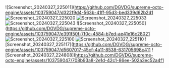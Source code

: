 ![Screenshot_20240327_225011](https://github.com/DGVDG/supreme-octo-engine/assets/103759047/d322f9d4-563b-41ff-95d3-bed339d62b2d1
![Screenshot_20240327_225020](https://github.com/DGVDG/supreme-octo-engine/assets/103759047/7685e52e-3172-4843-a409-c61f02ad18b6)
![Screenshot_20240327_225033](https://github.com/DGVDG/supreme-octo-engine/assets/103759047/d782707f-7505-4f7e-91e3-3037de154a59)
![Screenshot_20240327_225043](https://github.com/DGVDG/supreme-octo-engine/assets/103759047/34994f11-b5ba-41c7-aa68-86a9d1ad6c53)
![Screenshot_20240327_225050](https://github.com/DGVDG/supreme-octo-engine/assets/103759047/e391f50f-7f0c-4584-b7ed-ae41e16c28021
![Screenshot_20240327_225100](https://github.com/DGVDG/supreme-octo-engine/assets/103759047/bd98bb36-7f6c-4485-929c-c2d095cb96c4)
![Screenshot_20240327_225110](https://github.com/DGVDG/supreme-octo-engine/assets/103759047/e7b2927d-f07e-4977-9178-a61cb3302a0b)
![Screenshot_20240327_225117](https://github.com/DGVDG/supreme-octo-engine/assets/103759047/d5607017-45cf-4a11-8538-631705698c411
![Screenshot_20240327_224808](https://github.com/DGVDG/supreme-octo-engine/assets/103759047/708b93a8-2e1d-42c1-86ee-502a3ec52a4f1
